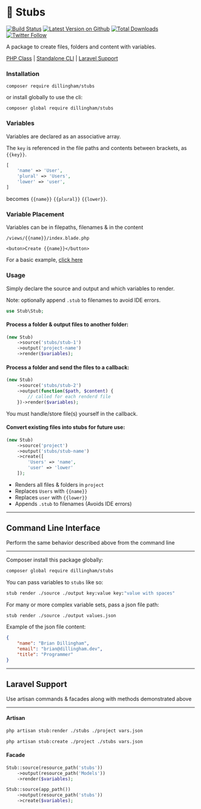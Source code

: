 # 📂 Stubs

[![Build Status](https://travis-ci.com/dillingham/stubs.svg?branch=master)](https://travis-ci.com/dillingham/stubs)
[![Latest Version on Github](https://img.shields.io/github/release/dillingham/stubs.svg?style=flat-square)](https://packagist.org/packages/dillingham/stubs)
[![Total Downloads](https://img.shields.io/packagist/dt/dillingham/stubs.svg?style=flat-square)](https://packagist.org/packages/dillingham/stubs) [![Twitter Follow](https://img.shields.io/twitter/follow/dillinghammm?color=%231da1f1&label=Twitter&logo=%231da1f1&logoColor=%231da1f1&style=flat-square)](https://twitter.com/dillinghammm)

A package to create files, folders and content with variables.

[PHP Class](https://github.com/dillingham/stubs#usage) | [Standalone CLI](https://github.com/dillingham/stubs#command-line-interface) | [Laravel Support](https://github.com/dillingham/stubs#laravel-support)

### Installation

```
composer require dillingham/stubs
```
or install globally to use the cli:
```
composer global require dillingham/stubs
```

### Variables

Variables are declared as an associative array.

The `key` is referenced in the file paths and contents between brackets, as `{{key}}`.

```php
[
    'name' => 'User',
    'plural' => 'Users',
    'lower' => 'user',
]
```

becomes `{{name}}` `{{plural}}` `{{lower}}`.

### Variable Placement

Variables can be in filepaths, filenames & in the content

```
/views/{{name}}/index.blade.php
```
```
<buton>Create {{name}}</button>
```

For a basic example, [click here](https://github.com/dillingham/stubs/tree/master/tests/stubs)

### Usage

Simply declare the source and output and which variables to render.

Note: optionally append `.stub` to filenames to avoid IDE errors.
```php
use Stub\Stub;
```
#### Process a folder & output files to another folder:
```php
(new Stub)
    ->source('stubs/stub-1')
    ->output('project-name')
    ->render($variables);
```

#### Process a folder and send the files to a callback:
```php
(new Stub)
    ->source('stubs/stub-2')
    ->output(function($path, $content) {
        // called for each renderd file
    })->render($variables);
```
You must handle/store file(s) yourself in the callback.

#### Convert existing files into stubs for future use:
```php
(new Stub)
    ->source('project')
    ->output('stubs/stub-name')
    ->create([
        'Users' => 'name',
        'user' => 'lower'
    ]);
```

- Renders all files & folders in `project`
- Replaces `Users` with `{{name}}`
- Replaces `user` with `{{lower}}`
- Appends `.stub` to filenames (Avoids IDE errors)
---

## Command Line Interface

Perform the same behavior described above from the command line

---
Composer install this package globally:

```bash
composer global require dillingham/stubs
```

You can pass variables to `stubs` like so:

```bash
stub render ./source ./output key:value key:"value with spaces"
```

For many or more complex variable sets, pass a json file path:

```bash
stub render ./source ./output values.json
```

Example of the json file content:

```json
{
    "name": "Brian Dillingham",
    "email": "brian@dillingham.dev",
    "title": "Programmer"
}
```

---

## Laravel Support

Use artisan commands & facades along with methods demonstrated above

---

#### Artisan
```bash
php artisan stub:render ./stubs ./project vars.json
```
```bash
php artisan stub:create ./project ./stubs vars.json
```

#### Facade

```php
Stub::source(resource_path('stubs'))
    ->output(resource_path('Models'))
    ->render($variables);
```
```php
Stub::source(app_path())
    ->output(resource_path('stubs'))
    ->create($variables);
```
